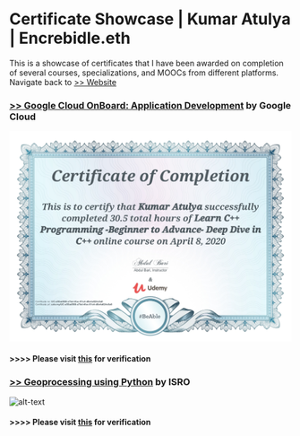 # Certificate Showcase | Kumar Atulya | Encrebidle.eth
This is a showcase of certificates that I have been awarded on completion of several courses, specializations, and MOOCs from different platforms.
Navigate back to [>> Website](https://encrebidle.com) 


### [>>  Google Cloud OnBoard: Application Development](courselink) by Google Cloud

![alt-text](Certificates/udemyc++certificate.jpg)

#### >>>> Please visit [this](verifylink) for verification

### [>>  Geoprocessing using Python](courselink) by ISRO

![alt-text](gitcertlink")

#### >>>> Please visit [this](verifylink) for verification
